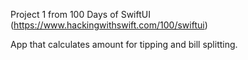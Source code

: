 Project 1 from 100 Days of SwiftUI (https://www.hackingwithswift.com/100/swiftui)

App that calculates amount for tipping and bill splitting.
